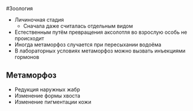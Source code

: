 #Зоология 
- Личиночная стадия
	- Сначала даже считалась отдельным видом
- Естественным путём превращения аксолотля во взрослую особь не происходит
- Иногда метаморфоз случается при пересыхании водоёма
- В лабораторных условиях метаморфоз можно вызвать инъекциями гормонов
## Метаморфоз
- Редукция наружных жабр 
- Изменение формы хвоста
- Изменение пигментации кожи 